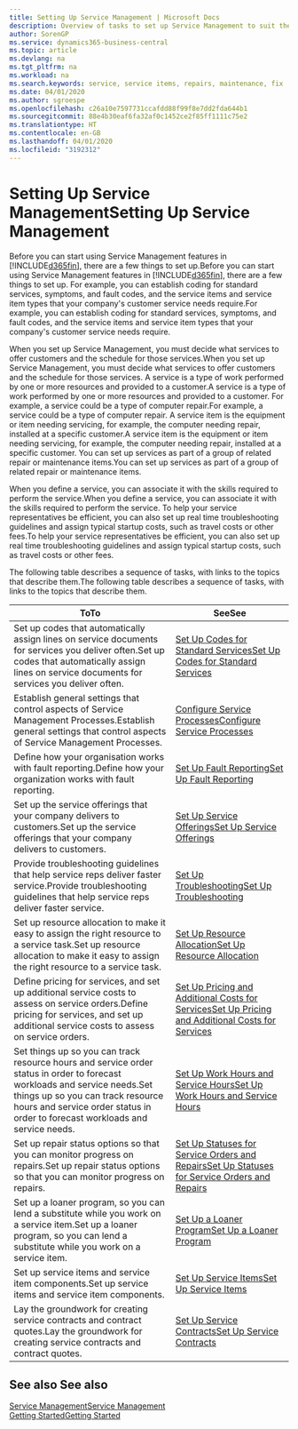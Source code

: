```yaml
---
title: Setting Up Service Management | Microsoft Docs
description: Overview of tasks to set up Service Management to suit the way that your organisations manages its services.
author: SorenGP
ms.service: dynamics365-business-central
ms.topic: article
ms.devlang: na
ms.tgt_pltfrm: na
ms.workload: na
ms.search.keywords: service, service items, repairs, maintenance, fix
ms.date: 04/01/2020
ms.author: sgroespe
ms.openlocfilehash: c26a10e7597731ccafdd88f99f8e7dd2fda644b1
ms.sourcegitcommit: 88e4b30eaf6fa32af0c1452ce2f85ff1111c75e2
ms.translationtype: HT
ms.contentlocale: en-GB
ms.lasthandoff: 04/01/2020
ms.locfileid: "3192312"
---
```

# <a name="setting-up-service-management"></a><span data-ttu-id="9a516-103">Setting Up Service Management</span><span class="sxs-lookup"><span data-stu-id="9a516-103">Setting Up Service Management</span></span>
<span data-ttu-id="9a516-104">Before you can start using Service Management features in [!INCLUDE[d365fin](includes/d365fin_md.md)], there are a few things to set up.</span><span class="sxs-lookup"><span data-stu-id="9a516-104">Before you can start using Service Management features in [!INCLUDE[d365fin](includes/d365fin_md.md)], there are a few things to set up.</span></span> <span data-ttu-id="9a516-105">For example, you can establish coding for standard services, symptoms, and fault codes, and the service items and service item types that your company's customer service needs require.</span><span class="sxs-lookup"><span data-stu-id="9a516-105">For example, you can establish coding for standard services, symptoms, and fault codes, and the service items and service item types that your company's customer service needs require.</span></span>  

<span data-ttu-id="9a516-106">When you set up Service Management, you must decide what services to offer customers and the schedule for those services.</span><span class="sxs-lookup"><span data-stu-id="9a516-106">When you set up Service Management, you must decide what services to offer customers and the schedule for those services.</span></span> <span data-ttu-id="9a516-107">A service is a type of work performed by one or more resources and provided to a customer.</span><span class="sxs-lookup"><span data-stu-id="9a516-107">A service is a type of work performed by one or more resources and provided to a customer.</span></span> <span data-ttu-id="9a516-108">For example, a service could be a type of computer repair.</span><span class="sxs-lookup"><span data-stu-id="9a516-108">For example, a service could be a type of computer repair.</span></span> <span data-ttu-id="9a516-109">A service item is the equipment or item needing servicing, for example, the computer needing repair, installed at a specific customer.</span><span class="sxs-lookup"><span data-stu-id="9a516-109">A service item is the equipment or item needing servicing, for example, the computer needing repair, installed at a specific customer.</span></span> <span data-ttu-id="9a516-110">You can set up services as part of a group of related repair or maintenance items.</span><span class="sxs-lookup"><span data-stu-id="9a516-110">You can set up services as part of a group of related repair or maintenance items.</span></span>  
  
<span data-ttu-id="9a516-111">When you define a service, you can associate it with the skills required to perform the service.</span><span class="sxs-lookup"><span data-stu-id="9a516-111">When you define a service, you can associate it with the skills required to perform the service.</span></span> <span data-ttu-id="9a516-112">To help your service representatives be efficient, you can also set up real time troubleshooting guidelines and assign typical startup costs, such as travel costs or other fees.</span><span class="sxs-lookup"><span data-stu-id="9a516-112">To help your service representatives be efficient, you can also set up real time troubleshooting guidelines and assign typical startup costs, such as travel costs or other fees.</span></span>  

<span data-ttu-id="9a516-113">The following table describes a sequence of tasks, with links to the topics that describe them.</span><span class="sxs-lookup"><span data-stu-id="9a516-113">The following table describes a sequence of tasks, with links to the topics that describe them.</span></span>  
  
| <span data-ttu-id="9a516-114">To</span><span class="sxs-lookup"><span data-stu-id="9a516-114">To</span></span> | <span data-ttu-id="9a516-115">See</span><span class="sxs-lookup"><span data-stu-id="9a516-115">See</span></span> |
| --- | --- |
| <span data-ttu-id="9a516-116">Set up codes that automatically assign lines on service documents for services you deliver often.</span><span class="sxs-lookup"><span data-stu-id="9a516-116">Set up codes that automatically assign lines on service documents for services you deliver often.</span></span> |[<span data-ttu-id="9a516-117">Set Up Codes for Standard Services</span><span class="sxs-lookup"><span data-stu-id="9a516-117">Set Up Codes for Standard Services</span></span>](service-how-setup-service-coding.md)|
| <span data-ttu-id="9a516-118">Establish general settings that control aspects of Service Management Processes.</span><span class="sxs-lookup"><span data-stu-id="9a516-118">Establish general settings that control aspects of Service Management Processes.</span></span>|[<span data-ttu-id="9a516-119">Configure Service Processes</span><span class="sxs-lookup"><span data-stu-id="9a516-119">Configure Service Processes</span></span>](service-setup-service-processes.md)|
| <span data-ttu-id="9a516-120">Define how your organisation works with fault reporting.</span><span class="sxs-lookup"><span data-stu-id="9a516-120">Define how your organization works with fault reporting.</span></span> |[<span data-ttu-id="9a516-121">Set Up Fault Reporting</span><span class="sxs-lookup"><span data-stu-id="9a516-121">Set Up Fault Reporting</span></span>](service-how-setup-fault-reporting.md) |
| <span data-ttu-id="9a516-122">Set up the service offerings that your company delivers to customers.</span><span class="sxs-lookup"><span data-stu-id="9a516-122">Set up the service offerings that your company delivers to customers.</span></span>|[<span data-ttu-id="9a516-123">Set Up Service Offerings</span><span class="sxs-lookup"><span data-stu-id="9a516-123">Set Up Service Offerings</span></span>](service-how-setup-service-offerings.md)|
| <span data-ttu-id="9a516-124">Provide troubleshooting guidelines that help service reps deliver faster service.</span><span class="sxs-lookup"><span data-stu-id="9a516-124">Provide troubleshooting guidelines that help service reps deliver faster service.</span></span> |[<span data-ttu-id="9a516-125">Set Up Troubleshooting</span><span class="sxs-lookup"><span data-stu-id="9a516-125">Set Up Troubleshooting</span></span>](service-how-setup-troubleshooting.md) |
| <span data-ttu-id="9a516-126">Set up resource allocation to make it easy to assign the right resource to a service task.</span><span class="sxs-lookup"><span data-stu-id="9a516-126">Set up resource allocation to make it easy to assign the right resource to a service task.</span></span> |[<span data-ttu-id="9a516-127">Set Up Resource Allocation</span><span class="sxs-lookup"><span data-stu-id="9a516-127">Set Up Resource Allocation</span></span>](service-how-setup-resource-allocation.md) |
| <span data-ttu-id="9a516-128">Define pricing for services, and set up additional service costs to assess on service orders.</span><span class="sxs-lookup"><span data-stu-id="9a516-128">Define pricing for services, and set up additional service costs to assess on service orders.</span></span> |[<span data-ttu-id="9a516-129">Set Up Pricing and Additional Costs for Services</span><span class="sxs-lookup"><span data-stu-id="9a516-129">Set Up Pricing and Additional Costs for Services</span></span>](service-how-setup-service-costs-pricing.md)|
| <span data-ttu-id="9a516-130">Set things up so you can track resource hours and service order status in order to forecast workloads and service needs.</span><span class="sxs-lookup"><span data-stu-id="9a516-130">Set things up so you can track resource hours and service order status in order to forecast workloads and service needs.</span></span>|[<span data-ttu-id="9a516-131">Set Up Work Hours and Service Hours</span><span class="sxs-lookup"><span data-stu-id="9a516-131">Set Up Work Hours and Service Hours</span></span>](service-how-setup-work-service-hours.md)|
| <span data-ttu-id="9a516-132">Set up repair status options so that you can monitor progress on repairs.</span><span class="sxs-lookup"><span data-stu-id="9a516-132">Set up repair status options so that you can monitor progress on repairs.</span></span> | [<span data-ttu-id="9a516-133">Set Up Statuses for Service Orders and Repairs</span><span class="sxs-lookup"><span data-stu-id="9a516-133">Set Up Statuses for Service Orders and Repairs</span></span>](service-order-repair-status.md)|
| <span data-ttu-id="9a516-134">Set up a loaner program, so you can lend a substitute while you work on a service item.</span><span class="sxs-lookup"><span data-stu-id="9a516-134">Set up a loaner program, so you can lend a substitute while you work on a service item.</span></span> |[<span data-ttu-id="9a516-135">Set Up a Loaner Program</span><span class="sxs-lookup"><span data-stu-id="9a516-135">Set Up a Loaner Program</span></span>](service-how-setup-loaner-program.md) |
| <span data-ttu-id="9a516-136">Set up service items and service item components.</span><span class="sxs-lookup"><span data-stu-id="9a516-136">Set up service items and service item components.</span></span> |[<span data-ttu-id="9a516-137">Set Up Service Items</span><span class="sxs-lookup"><span data-stu-id="9a516-137">Set Up Service Items</span></span>](service-how-setup-service-items.md) |
| <span data-ttu-id="9a516-138">Lay the groundwork for creating service contracts and contract quotes.</span><span class="sxs-lookup"><span data-stu-id="9a516-138">Lay the groundwork for creating service contracts and contract quotes.</span></span> |[<span data-ttu-id="9a516-139">Set Up Service Contracts</span><span class="sxs-lookup"><span data-stu-id="9a516-139">Set Up Service Contracts</span></span>](service-how-setup-service-contracts.md) |

## <a name="see-also"></a><span data-ttu-id="9a516-140">See also </span><span class="sxs-lookup"><span data-stu-id="9a516-140">See also</span></span>
[<span data-ttu-id="9a516-141">Service Management</span><span class="sxs-lookup"><span data-stu-id="9a516-141">Service Management</span></span>](service-service.md)  
[<span data-ttu-id="9a516-142">Getting Started</span><span class="sxs-lookup"><span data-stu-id="9a516-142">Getting Started</span></span>](product-get-started.md)  

